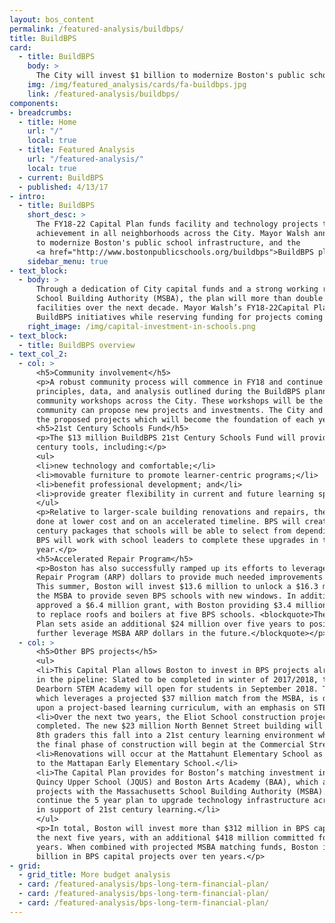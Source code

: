 ```yaml
---
layout: bos_content
permalink: /featured-analysis/buildbps/
title: BuildBPS
card:
  - title: BuildBPS
    body: >
      The City will invest $1 billion to modernize Boston's public school infrastructure. See how.
    img: /img/featured_analysis/cards/fa-buildbps.jpg
    link: /featured-analysis/buildbps/
components:
- breadcrumbs:
  - title: Home
    url: "/"
    local: true
  - title: Featured Analysis
    url: "/featured-analysis/"
    local: true
  - current: BuildBPS
  - published: 4/13/17
- intro:
  - title: BuildBPS
    short_desc: >
      The FY18-22 Capital Plan funds facility and technology projects that support education and youth 
      achievement in all neighborhoods across the City. Mayor Walsh announced a $1 billion investment 
      to modernize Boston's public school infrastructure, and the 
      <a href="http://www.bostonpublicschools.org/buildbps">BuildBPS plan</a> will guide that process.
    sidebar_menu: true
- text_block:
  - body: >
      Through a dedication of City capital funds and a strong working relationship with the Massachusetts 
      School Building Authority (MSBA), the plan will more than double the capital spending on BPS 
      facilities over the next decade. Mayor Walsh’s FY18-22Capital Plan begins to implement early action 
      BuildBPS initiatives while reserving funding for projects coming out of the BuildBPS engagement process.
    right_image: /img/capital-investment-in-schools.png
- text_block:
  - title: BuildBPS overview
- text_col_2:
  - col: >
      <h5>Community involvement</h5>
      <p>A robust community process will commence in FY18 and continue each year. The planning 
      principles, data, and analysis outlined during the BuildBPS planning process will guide 
      community workshops across the City. These workshops will be the vehicle in which the 
      community can propose new projects and investments. The City and BPS will further analyze 
      the proposed projects which will become the foundation of each year’s capital plan.</p>  
      <h5>21st Century Schools Fund</h5>
      <p>The $13 million BuildBPS 21st Century Schools Fund will provide schools with 21st 
      century tools, including:</p>
      <ul>
      <li>new technology and comfortable;</li>
      <li>movable furniture to promote learner-centric programs;</li>
      <li>benefit professional development; and</li>
      <li>provide greater flexibility in current and future learning spaces.</li>
      </ul>
      <p>Relative to larger-scale building renovations and repairs, these upgrades can be 
      done at lower cost and on an accelerated timeline. BPS will create a menu of 21st 
      century packages that schools will be able to select from depending on their needs. 
      BPS will work with school leaders to complete these upgrades in the 2017-18 school 
      year.</p>
      <h5>Accelerated Repair Program</h5>
      <p>Boston has also successfully ramped up its efforts to leverage MSBA Accelerated 
      Repair Program (ARP) dollars to provide much needed improvements to its schools. 
      This summer, Boston will invest $13.6 million to unlock a $16.3 million grant from 
      the MSBA to provide seven BPS schools with new windows. In addition, the MSBA has 
      approved a $6.4 million grant, with Boston providing $3.4 million in matching funds, 
      to replace roofs and boilers at five BPS schools. <blockquote>The Mayor’s Capital 
      Plan sets aside an additional $24 million over five years to position Boston to 
      further leverage MSBA ARP dollars in the future.</blockquote></p>
  - col: >
      <h5>Other BPS projects</h5>
      <ul>
      <li>This Capital Plan allows Boston to invest in BPS projects already 
      in the pipeline: Slated to be completed in winter of 2017/2018, the $73 million 
      Dearborn STEM Academy will open for students in September 2018. The project,
      which leverages a projected $37 million match from the MSBA, is designed based 
      upon a project-based learning curriculum, with an emphasis on STEM education.</li> 
      <li>Over the next two years, the Eliot School construction projects will be 
      completed. The new $23 million North Bennet Street building will welcome 5th to 
      8th graders this fall into a 21st century learning environment while this summer, 
      the final phase of construction will begin at the Commercial Street building.</li>
      <li>Renovations will occur at the Mattahunt Elementary School as it transitions 
      to the Mattapan Early Elementary School.</li>
      <li>The Capital Plan provides for Boston’s matching investment in the Josiah 
      Quincy Upper School (JQUS) and Boston Arts Academy (BAA), which are collaborative 
      projects with the Massachusetts School Building Authority (MSBA). BPS will 
      continue the 5 year plan to upgrade technology infrastructure across the district 
      in support of 21st century learning.</li>
      </ul>
      <p>In total, Boston will invest more than $312 million in BPS capital projects over 
      the next five years, with an additional $418 million committed for the following five 
      years. When combined with projected MSBA matching funds, Boston is committing the $1 
      billion in BPS capital projects over ten years.</p>
- grid:
  - grid_title: More budget analysis
  - card: /featured-analysis/bps-long-term-financial-plan/
  - card: /featured-analysis/bps-long-term-financial-plan/
  - card: /featured-analysis/bps-long-term-financial-plan/
---
```

